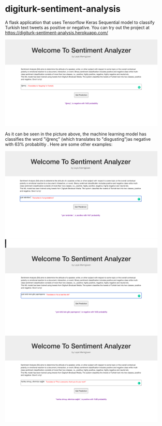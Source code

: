 # digiturk-sentiment-analysis
A flask application that uses Tensorflow Keras Sequential model to classify Turkish text tweets as positive or negative.
You can try out the project at https://digiturk-sentiment-analysis.herokuapp.com/ 

![](images/image1.png)

As it can be seen in the picture above, the machine learning model has classifies the word "iğrenç" (which translates to "disgusting")as negative with 63% probablitiy . Here are some other examples:

![](images/image4.png)
![](images/image2.png)
![](images/image3.png)


